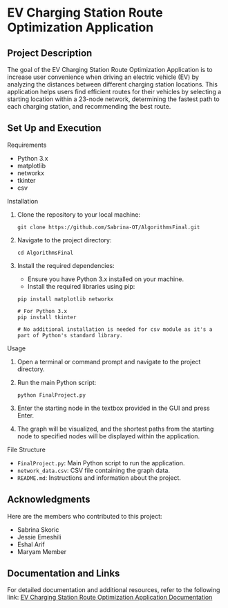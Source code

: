 # EV Charging Station Route Optimization Application
## Project Description

The goal of the EV Charging Station Route Optimization Application is to increase user convenience when driving an electric vehicle (EV) by analyzing the distances between different charging station locations. This application helps users find efficient routes for their vehicles by selecting a starting location within a 23-node network, determining the fastest path to each charging station, and recommending the best route.



## Set Up and Execution
Requirements

- Python 3.x
- matplotlib
- networkx
- tkinter
- csv

Installation

1. Clone the repository to your local machine:

    ```
    git clone https://github.com/Sabrina-OT/AlgorithmsFinal.git
    ```

2. Navigate to the project directory:

    ```
    cd AlgorithmsFinal
    ```

3. Install the required dependencies:

    - Ensure you have Python 3.x installed on your machine.
    - Install the required libraries using pip:

    ```
    pip install matplotlib networkx
    ```

    ```
    # For Python 3.x
    pip install tkinter
    ```

    ```
    # No additional installation is needed for csv module as it's a part of Python's standard library.
    ```

Usage

1. Open a terminal or command prompt and navigate to the project directory.

2. Run the main Python script:

    ```
    python FinalProject.py
    ```

3. Enter the starting node in the textbox provided in the GUI and press Enter.

4. The graph will be visualized, and the shortest paths from the starting node to specified nodes will be displayed within the application.

File Structure

- `FinalProject.py`: Main Python script to run the application.
- `network_data.csv`: CSV file containing the graph data.
- `README.md`: Instructions and information about the project.



## Acknowledgments
Here are the members who contributed to this project:
- Sabrina Skoric
- Jessie Emeshili
- Eshal Arif
- Maryam Member

## Documentation and Links
For detailed documentation and additional resources, refer to the following link:
[EV Charging Station Route Optimization Application Documentation](https://docs.google.com/document/d/1LUm6EdfCDJmJNpRVsSaH1quFMhNh5GPz16TjKjxSHVk/view)

